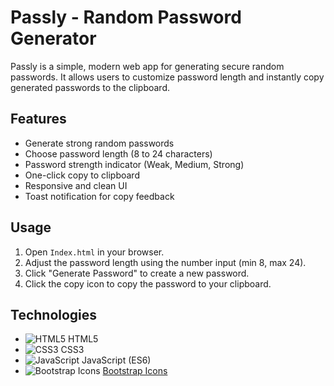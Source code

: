 # Passly - Random Password Generator

Passly is a simple, modern web app for generating secure random passwords. It allows users to customize password length and instantly copy generated passwords to the clipboard.

## Features

- Generate strong random passwords
- Choose password length (8 to 24 characters)
- Password strength indicator (Weak, Medium, Strong)
- One-click copy to clipboard
- Responsive and clean UI
- Toast notification for copy feedback

## Usage

1. Open `Index.html` in your browser.
2. Adjust the password length using the number input (min 8, max 24).
3. Click "Generate Password" to create a new password.
4. Click the copy icon to copy the password to your clipboard.

## Technologies

- ![HTML5](https://img.shields.io/badge/HTML5-E34F26?logo=html5&logoColor=white&style=flat) HTML5
- ![CSS3](https://img.shields.io/badge/CSS3-1572B6?logo=css3&logoColor=white&style=flat) CSS3
- ![JavaScript](https://img.shields.io/badge/JavaScript-F7DF1E?logo=javascript&logoColor=black&style=flat) JavaScript (ES6)
- ![Bootstrap Icons](https://img.shields.io/badge/Bootstrap%20Icons-7952B3?logo=bootstrap&logoColor=white&style=flat) [Bootstrap Icons](https://icons.getbootstrap.com/)